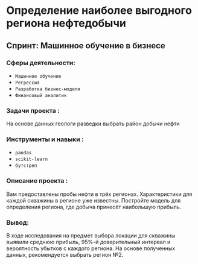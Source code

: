 # Определение наиболее выгодного региона нефтедобычи

## Спринт: Машинное обучение в бизнесе

### Сферы деятельности:

- `Машинное обучение`
- `Регрессия`
- `Разработка бизнес-модели`
- `Финансовый аналитик`

### Задачи проекта : 

На основе данных геологи разведки выбрать район добычи нефти

### Инструменты и навыки :

- `pandas`
- `scikit-learn`
- `бутстреп`

### Описание проекта :

Вам предоставлены пробы нефти в трёх регионах. Характеристики для каждой скважины в регионе уже известны. Постройте модель для определения региона, где добыча принесёт наибольшую прибыль. 

### Вывод:

В ходе исследования на предмет выбора локации для скважины выявили среднюю прибыль, 95%-й доверительный интервал и вероятность убытков с каждого региона. На основе полученных данных, рекомендуется выбрать регион №2.